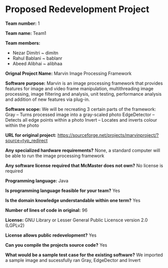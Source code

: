# Proposed Redevelopment Project

**Team number:** 
1

**Team name:** 
Team1

**Team members:** 
  * Nezar Dimitri ~ dimitn
  * Rahul Bablani ~ bablanr
  * Abeed Alibhai ~ alibhaa

**Orignal Project Name:** 
Marvin Image Processing Framework

**Software purpose:** 
Marvin is an image processing framework that provides features for image and video frame manipulation, multithreading image processing, image filtering and analysis, unit testing, performance analysis and addition of new features via plug-in.

**Software scope:** 
We will be recreating 3 certain parts of the framework:
Gray – Turns processed image into a gray-scaled photo
EdgeDetector – Detects all edge points within a photo
Invert – Locates and inverts colour within the photo

**URL for original project:** 
https://sourceforge.net/projects/marvinproject/?source=typ_redirect

**Any specialized hardware requirements?** 
None, a standard computer will be able to run the image processing framework

**Any software license required that McMaster does not own?** 
No license is required

**Programming language:** 
Java

**Is programming language feasible for your team?** 
Yes

**Is the domain knowledge understandable within one term?** 
Yes

**Number of lines of code in original:** 
96

**License:** 
GNU Library or Lesser General Public Licensce version 2.0 (LGPLv2)

**License allows public redevelopment?** 
Yes

**Can you compile the projects source code?** 
Yes

**What would be a sample test case for the existing software?** 
We imported a sample image and sucessfully ran Gray, EdgeDector and Invert